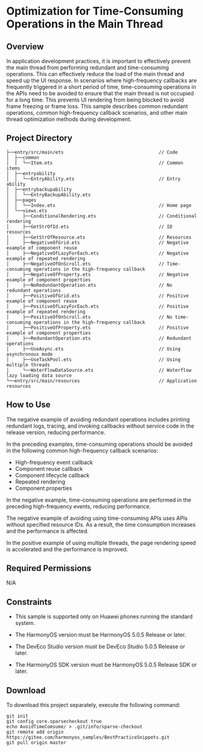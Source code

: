 # **Optimization for Time-Consuming Operations in the Main Thread**
## Overview
In application development practices, it is important to effectively prevent the main thread from performing redundant and time-consuming operations. This can effectively reduce the load of the main thread and speed up the UI response. In scenarios where high-frequency callbacks are frequently triggered in a short period of time, time-consuming operations in the APIs need to be avoided to ensure that the main thread is not occupied for a long time. This prevents UI rendering from being blocked to avoid frame freezing or frame loss.
This sample describes common redundant operations, common high-frequency callback scenarios, and other main thread optimization methods during development.

## Project Directory
``` 
├──entry/src/main/ets                                   // Code
│  ├──common
│  │  └──Item.ets                                       // Common items
│  ├──entryability
│  │  └──EntryAbility.ets                               // Entry ability
│  ├──entrybackupability
│  │  └──EntryBackupAbility.ets
│  ├──pages                              
│  │  └──Index.ets                                      // Home page
│  └──views.ets
│     ├──ConditionalRendering.ets                       // Conditional rendering
│     ├──GetStrOfId.ets                                 // ID resources
│     ├──GetStrOfResource.ets                           // Resources
│     ├──NegativeOfGrid.ets                             // Negative example of component reuse
│     ├──NegativeOfLazyForEach.ets                      // Negative example of repeated rendering
│     ├──NegativeOfOnScroll.ets                         // Time-consuming operations in the high-frequency callback
│     ├──NegativeOfProperty.ets                         // Negative example of component properties
│     ├──NoRedundantOperation.ets                       // No redundant operations
│     ├──PositiveOfGrid.ets                             // Positive example of component reuse
│     ├──PositiveOfLazyForEach.ets                      // Positive example of repeated rendering
│     ├──PositiveOfOnScroll.ets                         // No time-consuming operations in the high-frequency callback
│     ├──PositiveOfProperty.ets                         // Positive example of component properties
│     ├──RedundantOperation.ets                         // Redundant operations
│     ├──UseAsync.ets                                   // Using asynchronous mode
│     ├──UseTaskPool.ets                                // Using multiple threads
│     └──WaterFlowDataSource.ets                        // Waterflow lazy loading data source
└──entry/src/main/resources                             // Application resources
``` 
## How to Use
The negative example of avoiding redundant operations includes printing redundant logs, tracing, and invoking callbacks without service code in the release version, reducing performance.

In the preceding examples, time-consuming operations should be avoided in the following common high-frequency callback scenarios:
* High-frequency event callback
* Component reuse callback
* Component lifecycle callback
* Repeated rendering
* Component properties

In the negative example, time-consuming operations are performed in the preceding high-frequency events, reducing performance.

The negative example of avoiding using time-consuming APIs uses APIs without specified resource IDs. As a result, the time consumption increases and the performance is affected.

In the positive example of using multiple threads, the page rendering speed is accelerated and the performance is improved.
## Required Permissions
N/A

## Constraints
* This sample is supported only on Huawei phones running the standard system.

* The HarmonyOS version must be HarmonyOS 5.0.5 Release or later.

* The DevEco Studio version must be DevEco Studio 5.0.5 Release or later.

* The HarmonyOS SDK version must be HarmonyOS 5.0.5 Release SDK or later.

## Download

To download this project separately, execute the following command:
```
git init
git config core.sparsecheckout true
echo AvoidTimeComsume/ > .git/info/sparse-checkout
git remote add origin https://gitee.com/harmonyos_samples/BestPracticeSnippets.git
git pull origin master
```

